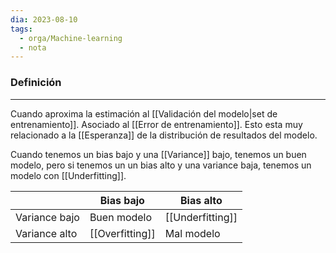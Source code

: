 ```yaml
---
dia: 2023-08-10
tags:
  - orga/Machine-learning
  - nota
---
```

### Definición
---
Cuando aproxima la estimación al [[Validación del modelo|set de entrenamiento]]. Asociado al [[Error de entrenamiento]]. Esto esta muy relacionado a la [[Esperanza]] de la distribución de resultados del modelo.

Cuando tenemos un bias bajo y una [[Variance]] bajo, tenemos un buen modelo, pero si tenemos un un bias alto y una variance baja, tenemos un modelo con [[Underfitting]].

|              | Bias bajo       | Bias alto        |
| ------------- | --------------- | ---------------- |
| Variance bajo | Buen modelo     | [[Underfitting]] |
| Variance alto | [[Overfitting]] | Mal modelo       |